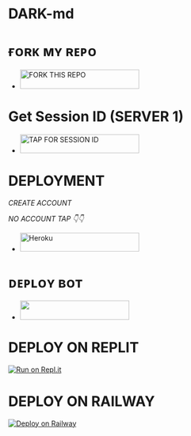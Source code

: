 # DARK-md

# ғᴏʀᴋ ᴍʏ ʀᴇᴘᴏ
</a></p>
- <a href="https://github.com/Jaydendev112/DARK-md/fork"><img title="FORK THIS REPO" src="https://img.shields.io/badge/TAP TO FORK REPO-h?color=rgb(0, 255, 255)&style=for-the-badge&logo=porsche&logoColor=yellow" width="240" height="38.45"/></a></p>

# Get Session ID (SERVER 1)

- <a href="https://malvin-session-sddo.onrender.com/pair"><img title="TAP FOR SESSION ID" src="https://img.shields.io/badge/TAP FOR SESSION ID-h?color=pink&style=for-the-badge&logo=porsche&logoColor=pink" width="240" height="38.45"/></a></p>

    
# DEPLOYMENT

_CREATE ACCOUNT_

*NO ACCOUNT TAP 👇👇*

</a></p>
- <a href='https://signup.heroku.com/' target="_silver"><img alt='Heroku' src='https://img.shields.io/badge/-ℂℝ𝔼𝔸𝕋𝔼 𝔸ℂℂ𝕆𝕌ℕ𝕋 ℕ𝕆𝕎-rgb(224, 255, 255)?style=for-the-badge&logo=porsche&logoColor=pink' width="240" height="38.45"/></a>

# ᴅᴇᴘʟᴏʏ ʙᴏᴛ
- <a align="center"><a href="https://dashboard.heroku.com/new?template=https://github.com/Jaydendev112/DARK-md"> <img src="https://img.shields.io/badge/DEPLOY%20NOW-purple?style=for-the-badge&logo=porsche" width="220" height="38.45"/></a></p>

# DEPLOY ON REPLIT

[![Run on Repl.it](https://repl.it/badge/github/Jaydendev112/DARK-md)](https://repl.it/github/Jaydendev112/DARK-md)

# DEPLOY ON RAILWAY

[![Deploy on Railway](https://railway.app/button.svg)](https://railway.app)
